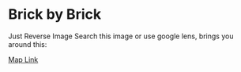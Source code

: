 # Brick by Brick

Just Reverse Image Search this image or use google lens, brings you around this:

[Map Link](https://www.google.com/maps/place/17850+Besal%C3%BA,+Girona,+Spain/@42.1998785,2.6890366,16z/data=!3m1!4b1!4m5!3m4!1s0x12bac7547751518d:0x334cb5899dfbf86b!8m2!3d42.2002357!4d2.6953375)
